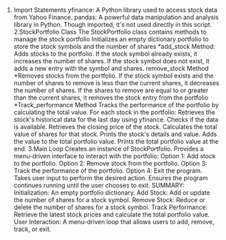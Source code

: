 1. Import Statements
 yfinance: A Python library used to access stock data from Yahoo Finance.
pandas: A powerful data manipulation and analysis library in Python. Though imported, it's not used directly in this script.
2.StockPortfolio Class
The StockPortfolio class contains methods to manage the stock portfolio
Initializes an empty dictionary portfolio to store the stock symbols and the number of shares
*add_stock Method:
Adds stocks to the portfolio.
If the stock symbol already exists, it increases the number of shares.
If the stock symbol does not exist, it adds a new entry with the symbol and shares.
remove_stock Method
*Removes stocks from the portfolio.
If the stock symbol exists and the number of shares to remove is less than the current shares, it decreases the number of shares.
If the shares to remove are equal to or greater than the current shares, it removes the stock entry from the portfolio
*Track_performance Method
Tracks the performance of the portfolio by calculating the total value.
For each stock in the portfolio:
Retrieves the stock's historical data for the last day using yfinance.
Checks if the data is available.
Retrieves the closing price of the stock.
Calculates the total value of shares for that stock.
Prints the stock's details and value.
Adds the value to the total portfolio value.
Prints the total portfolio value at the end.
3.Main Loop
Creates an instance of StockPortfolio.
Provides a menu-driven interface to interact with the portfolio:
Option 1: Add stock to the portfolio.
Option 2: Remove stock from the portfolio.
Option 3: Track the performance of the portfolio.
Option 4: Exit the program.
Takes user input to perform the desired action.
Ensures the program continues running until the user chooses to exit.
SUMMARY:
Initialization: An empty portfolio dictionary.
Add Stock: Add or update the number of shares for a stock symbol.
Remove Stock: Reduce or delete the number of shares for a stock symbol.
Track Performance: Retrieve the latest stock prices and calculate the total portfolio value.
User Interaction: A menu-driven loop that allows users to add, remove, track, or exit.
